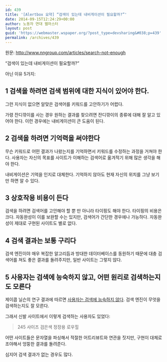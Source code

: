 ```yaml
---
id: 439
title: '[Alertbox 요약] “검색이 있는데 내비게이션이 필요할까?”'
date: 2014-09-15T12:24:29+00:00
author: 노동자 연대 웹마스터
layout: post
guid: 'https://webmaster.wspaper.org/?post_type=devsharing&#038;p=439'
permalink: /archives/439
---
```

원문: <http://www.nngroup.com/articles/search-not-enough>

“검색이 있는데 내비게이션이 필요할까?”

아닌 이유 5가지:

## 1 검색을 하려면 검색 범위에 대한 지식이 있어야 한다.

그런 지식이 없으면 알맞은 검색어를 키워드를 고안하기가 어렵다.

가령 잔디깎이를 사는 경우 원하는 결과를 찾으려면 잔디깎이의 종류에 대해 잘 알고 있어야 한다. 이런 경우에는 내비게이션이 큰 도움이 된다.

## 2 검색을 하려면 기억력을 써야한다

무슨 키워드로 어떤 결과가 나왔는지를 기억하면서 키워드를 수정하는 과정을 거쳐야 한다. 사용자는 자신의 목표를 사이트가 이해하는 검색어로 옮겨적기 위해 많은 생각을 해야 한다.

내비게이션은 기억을 인지로 대체한다. 기억하지 않아도 현재 자신의 위치를 그냥 보기만 하면 알 수 있다.

## 3 상호작용 비용이 든다

검색을 하려면 검색어를 고안해야 할 뿐 만 아니라 타이핑도 해야 한다. 타이핑의 비용은 크다. 자동완성이 이를 보완할 수는 있지만, 검색어가 간단한 경우에나 가능하다. 자동완성이 제대로 구현된 사이트도 별로 없다.

## 4 검색 결과는 보통 구리다

검색 엔진이야 매우 복잡한 알고리듬과 방대한 데이터베이스를 동원하기 때문에 대충 검색어를 쳐도 좋은 결과를 돌려주지만, 일반 사이트는 그렇지 않다.

## 5 사용자는 검색에 능숙하지 않고, 어떤 원리로 검색하는지도 모른다

제이콥 닐슨의 연구 결과에 따르면 [사용자는 검색에 능숙하지 않다](http://www.nngroup.com/articles/incompetent-search-skills/). 검색 엔진이 무엇을 검색하는지도 잘 모른다.

그래서 신발 사이트에서 이렇게 검색하는 사용자도 있었다:

> 245 사이즈 검은색 정장용 로우힐

어떤 사이트들은 문자열을 파싱해서 적절한 어트리뷰트와 연관을 짓지만, 구현이 대체로 조야해서 엉뚱한 결과를 돌려준다.

심지어 검색 결과가 없는 경우도 많다.
